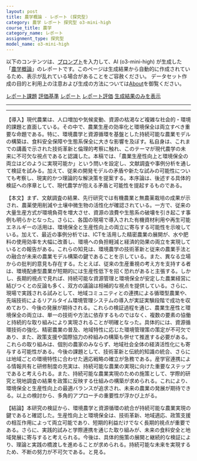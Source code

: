 ```yaml
---
layout: post
title: 農学概論 - レポート (探究型)
category: 農学 レポート 探究型 o3-mini-high
course_title: 農学
category_name: レポート
assignment_type: 探究型
model_name: o3-mini-high
---
```


以下のコンテンツは、[プロンプト](https://github.com/takedatoshiyuki/synthetic_assignments/tree/main/generated/農学/o3-mini-high/prompt_レポート-探究型.md)を入力して、AI (o3-mini-high) が生成した「[農学概論](/contents/農学/)」のレポートです。このページは生成結果から自動的に作成されているため、表示が乱れている場合があることをご容赦ください。
データセット作成の目的と利用上の注意および生成の方法については[About](/About)を御覧ください。

[レポート課題](../レポート課題-探究型)
[評価基準](../評価基準-探究型)
[レポート](../レポート-探究型)
[レポート評価](../レポート評価-探究型)
[生成結果のみを表示](https://github.com/takedatoshiyuki/synthetic_assignments/tree/main/generated/農学/o3-mini-high/レポート-探究型.md)
  

***
***
  
【導入】現代農業は、人口増加や気候変動、資源の枯渇など複雑な社会的・環境的課題と直面している。その中で、農業生産の効率化と環境保全は両立すべき重要な命題である。特に、環境農学と資源循環を基盤とした持続可能な農業モデルの構築は、食料安全保障や生態系保全に大きな影響を及ぼす。私自身は、これまでの講義で示された技術革新と倫理的考察に触れ、このテーマが現代農学の未来に不可欠な視点であると認識した。本稿では、「農業生産性向上と環境保全の両立はどのように実現可能か」という問いを設定し、文献調査や事例分析を通して検証を試みる。加えて、従来の開発モデルの矛盾や新たな試みの可能性についても考察し、現実的かつ理論的な解決策を提案する。本序論は、後述する具体的検証への序章として、現代農学が抱える矛盾と可能性を提起するものである。

【本文】まず、文献調査の結果、先行研究では有機農業と無農薬栽培の成果が示され、農薬使用削減や土壌中微生物の活性化が確認されている。一方で、従来の大量生産方式が環境負荷を増大させ、資源の浪費や生態系の破壊を引き起こす事例も明らかとなった。さらに、各国の現場で導入された有機資材利用や再生可能エネルギーの活用は、環境保全と生産性向上の両立に寄与する可能性を示唆している。加えて、最近の事例分析では、ICTを活用した精密農業の展開が、水や肥料の使用効率を大幅に改善し、環境への負担軽減と経済的効果の両立を実現しているとの報告がある。これらの知見は、環境農学の技術革新と従来の農業手法との融合が未来の農業モデル構築の鍵であることを示している。また、異なる立場からの批判的意見も存在する。たとえば、従来の生産重視の考え方を支持する者は、環境配慮型農業が短期的には生産性低下を招く恐れがあると主張する。しかし、長期的視点で見れば、持続可能な資源管理と環境保全が安定した農業経営に結びつくとの反論も多く、双方の議論は相補的な視点を提供している。さらに、現場で実践される試みとして、地域コミュニティとの連携による循環型農業や、先端技術によるリアルタイム環境管理システムの導入が実証実験段階で成功を収めており、今後の発展が期待される。これらの検証過程を通じ、農業生産性と環境保全の両立は、単一の技術や方法に依存するものではなく、複数の要素の協働と持続的な取り組みにより実現されることが明確となった。具体的には、資源循環技術の強化、精密農業の普及、地域特性に応じた環境管理策の策定が不可欠であり、また、政策支援や国際協力の枠組みの構築も併せて推進する必要がある。これらの取り組みは、個別の農家のみならず、地域社会全体の経済活性化にも寄与する可能性がある。今後の課題として、技術革新と伝統的知識の統合、さらには地域ごとの環境特性に合わせた適応戦略の確立が急務である。産学官連携による情報共有と研修制度の充実は、持続可能な農業の実現に向けた重要なステップであると考えられる。また、持続可能な農業実現のための施策として、学際的研究と現地調査の結果を政策に反映する仕組みの構築が求められる。これにより、環境保全と生産性向上の最適バランスが追求され、未来の農業の発展が期待できる。以上の検討から、多角的アプローチの重要性が浮かび上がる。

【結論】本研究の検証から、環境農学と資源循環の統合が持続可能な農業実現の鍵であると確認した。生産性向上と環境保全は、技術革新、地域適応、政策支援の相互作用によって両立可能であり、短期的利益だけでなく長期的視点が重要である。さらに、実践的試みと学際連携を通じた取り組みが、未来の食料安全と地域発展に寄与すると考えられる。今後は、具体的施策の展開と継続的な検証により、理論と実践の橋渡しを進めることが求められる。持続可能な未来を実現するため、不断の努力が不可欠である。と見る。
